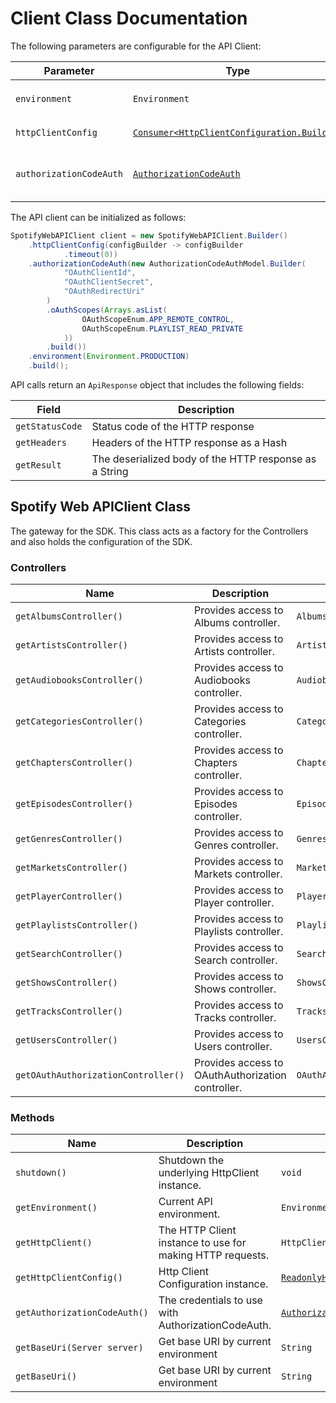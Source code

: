 
# Client Class Documentation

The following parameters are configurable for the API Client:

| Parameter | Type | Description |
|  --- | --- | --- |
| `environment` | `Environment` | The API environment. <br> **Default: `Environment.PRODUCTION`** |
| `httpClientConfig` | [`Consumer<HttpClientConfiguration.Builder>`](http-client-configuration-builder.md) | Set up Http Client Configuration instance. |
| `authorizationCodeAuth` | [`AuthorizationCodeAuth`](auth/oauth-2-authorization-code-grant.md) | The Credentials Setter for OAuth 2 Authorization Code Grant |

The API client can be initialized as follows:

```java
SpotifyWebAPIClient client = new SpotifyWebAPIClient.Builder()
    .httpClientConfig(configBuilder -> configBuilder
            .timeout(0))
    .authorizationCodeAuth(new AuthorizationCodeAuthModel.Builder(
            "OAuthClientId",
            "OAuthClientSecret",
            "OAuthRedirectUri"
        )
        .oAuthScopes(Arrays.asList(
                OAuthScopeEnum.APP_REMOTE_CONTROL,
                OAuthScopeEnum.PLAYLIST_READ_PRIVATE
            ))
        .build())
    .environment(Environment.PRODUCTION)
    .build();
```

API calls return an `ApiResponse` object that includes the following fields:

| Field | Description |
|  --- | --- |
| `getStatusCode` | Status code of the HTTP response |
| `getHeaders` | Headers of the HTTP response as a Hash |
| `getResult` | The deserialized body of the HTTP response as a String |

## Spotify Web APIClient Class

The gateway for the SDK. This class acts as a factory for the Controllers and also holds the configuration of the SDK.

### Controllers

| Name | Description | Return Type |
|  --- | --- | --- |
| `getAlbumsController()` | Provides access to Albums controller. | `AlbumsController` |
| `getArtistsController()` | Provides access to Artists controller. | `ArtistsController` |
| `getAudiobooksController()` | Provides access to Audiobooks controller. | `AudiobooksController` |
| `getCategoriesController()` | Provides access to Categories controller. | `CategoriesController` |
| `getChaptersController()` | Provides access to Chapters controller. | `ChaptersController` |
| `getEpisodesController()` | Provides access to Episodes controller. | `EpisodesController` |
| `getGenresController()` | Provides access to Genres controller. | `GenresController` |
| `getMarketsController()` | Provides access to Markets controller. | `MarketsController` |
| `getPlayerController()` | Provides access to Player controller. | `PlayerController` |
| `getPlaylistsController()` | Provides access to Playlists controller. | `PlaylistsController` |
| `getSearchController()` | Provides access to Search controller. | `SearchController` |
| `getShowsController()` | Provides access to Shows controller. | `ShowsController` |
| `getTracksController()` | Provides access to Tracks controller. | `TracksController` |
| `getUsersController()` | Provides access to Users controller. | `UsersController` |
| `getOAuthAuthorizationController()` | Provides access to OAuthAuthorization controller. | `OAuthAuthorizationController` |

### Methods

| Name | Description | Return Type |
|  --- | --- | --- |
| `shutdown()` | Shutdown the underlying HttpClient instance. | `void` |
| `getEnvironment()` | Current API environment. | `Environment` |
| `getHttpClient()` | The HTTP Client instance to use for making HTTP requests. | `HttpClient` |
| `getHttpClientConfig()` | Http Client Configuration instance. | [`ReadonlyHttpClientConfiguration`](http-client-configuration.md) |
| `getAuthorizationCodeAuth()` | The credentials to use with AuthorizationCodeAuth. | [`AuthorizationCodeAuth`](auth/oauth-2-authorization-code-grant.md) |
| `getBaseUri(Server server)` | Get base URI by current environment | `String` |
| `getBaseUri()` | Get base URI by current environment | `String` |

